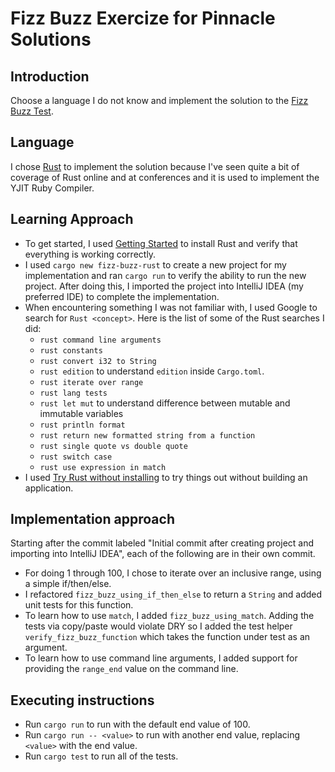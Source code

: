 # Fizz Buzz Exercize for Pinnacle Solutions

## Introduction
Choose a language I do not know and implement the solution to
the [Fizz Buzz Test](https://wiki.c2.com/?FizzBuzzTest).

## Language
I chose [Rust](https://www.rust-lang.org) to implement the solution because I've seen quite
a bit of coverage of Rust online and at conferences and it is used to implement
the YJIT Ruby Compiler.

## Learning Approach
* To get started, I used [Getting Started](https://www.rust-lang.org/learn/get-started) to 
  install Rust and verify that everything is working correctly.
* I used `cargo new fizz-buzz-rust` to create a new project for my implementation and ran
  `cargo run` to verify the ability to run the new project. After doing this, I imported the project
  into IntelliJ IDEA (my preferred IDE) to complete the implementation.
* When encountering something I was not familiar with, I used Google to search for `Rust <concept>`.
  Here is the list of some of the Rust searches I did:
  * `rust command line arguments`
  * `rust constants`
  * `rust convert i32 to String`
  * `rust edition` to understand `edition` inside `Cargo.toml`.
  * `rust iterate over range`
  * `rust lang tests`
  * `rust let mut` to understand difference between mutable and immutable variables
  * `rust println format`
  * `rust return new formatted string from a function`
  * `rust single quote vs double quote`
  * `rust switch case`
  * `rust use expression in match`
* I used [Try Rust without installing](https://play.rust-lang.org/?version=stable&mode=debug&edition=2021)
  to try things out without building an application.

## Implementation approach
Starting after the commit labeled "Initial commit after creating project and importing into IntelliJ IDEA",
each of the following are in their own commit.

* For doing 1 through 100, I chose to iterate over an inclusive range, using a simple if/then/else.
* I refactored `fizz_buzz_using_if_then_else` to return a `String` and added unit tests for this function.
* To learn how to use `match`, I added `fizz_buzz_using_match`. Adding the tests via copy/paste would
  violate DRY so I added the test helper `verify_fizz_buzz_function` which takes the function under test
  as an argument.
* To learn how to use command line arguments, I added support for providing the `range_end` value
  on the command line.

## Executing instructions
* Run `cargo run` to run with the default end value of 100.
* Run `cargo run -- <value>` to run with another end value, replacing `<value>` with the end value.
* Run `cargo test` to run all of the tests.
